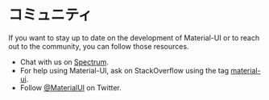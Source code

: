 # コミュニティ

<p class="description">If you want to stay up to date on the development of Material-UI or to reach out to the community, you can follow those resources.</p>

- Chat with us on [Spectrum](https://spectrum.chat/material-ui).
- For help using Material-UI, ask on StackOverflow using the tag [material-ui](https://stackoverflow.com/questions/tagged/material-ui).
- Follow [@MaterialUI](https://twitter.com/MaterialUI) on Twitter.